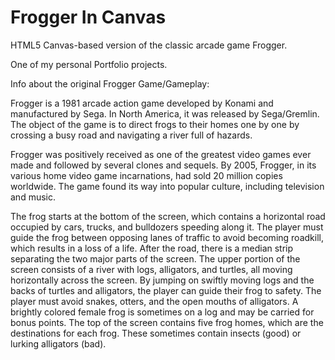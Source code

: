 Frogger In Canvas
=================

HTML5 Canvas-based version of the classic arcade game Frogger.

One of my personal Portfolio projects. 

Info about the original Frogger Game/Gameplay:

Frogger is a 1981 arcade action game developed by Konami and manufactured by Sega. In North America, it was released by Sega/Gremlin. The object of the game is to direct frogs to their homes one by one by crossing a busy road and navigating a river full of hazards.

Frogger was positively received as one of the greatest video games ever made and followed by several clones and sequels. By 2005, Frogger, in its various home video game incarnations, had sold 20 million copies worldwide. The game found its way into popular culture, including television and music.

The frog starts at the bottom of the screen, which contains a horizontal road occupied by cars, trucks, and bulldozers speeding along it. The player must guide the frog between opposing lanes of traffic to avoid becoming roadkill, which results in a loss of a life. After the road, there is a median strip  separating the two major parts of the screen. The upper portion of the screen consists of a river with logs, alligators, and turtles, all moving horizontally across the screen. By jumping on swiftly moving logs and the backs of turtles and alligators, the player can guide their frog to safety. The player must avoid snakes, otters, and the open mouths of alligators. A brightly colored female frog is sometimes on a log and may be carried for bonus points. The top of the screen contains five frog homes, which are the destinations for each frog. These sometimes contain insects (good) or lurking alligators (bad).